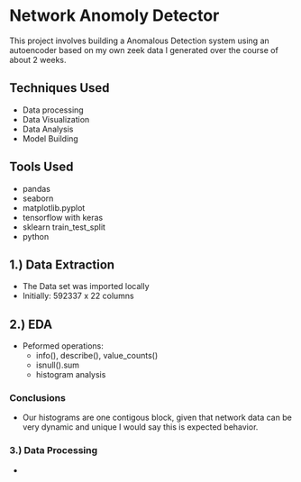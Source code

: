 # Network Anomoly Detector

This project involves building a Anomalous Detection system using an autoencoder based on my own zeek data I generated over the course of about 2 weeks.

## Techniques Used

- Data processing
- Data Visualization
- Data Analysis
- Model Building

## Tools Used

- pandas
- seaborn
- matplotlib.pyplot
- tensorflow with keras
- sklearn train_test_split
- python

## 1.) Data Extraction

- The Data set was imported locally
- Initially: 592337 x 22 columns

## 2.) EDA

- Peformed operations:
  - info(), describe(), value_counts()
  - isnull().sum
  - histogram analysis

### Conclusions

- Our histograms are one contigous block, given that network data can be very dynamic and unique I would say this is expected behavior.

### 3.) Data Processing

-
